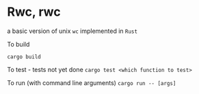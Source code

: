 # Rwc, rwc

a basic version of unix `wc` implemented in `Rust` 

To build

`cargo build`

To test
    - tests not yet done
`cargo test <which function to test>`

To run (with command line arguments)
`cargo run -- [args]`

